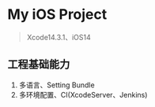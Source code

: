 #  My iOS Project

> Xcode14.3.1、iOS14

## 工程基础能力

1. 多语言、Setting Bundle
2. 多环境配置、CI(XcodeServer、Jenkins)
